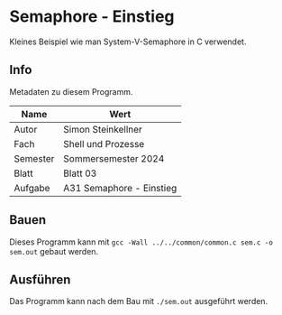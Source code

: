 # Semaphore - Einstieg

Kleines Beispiel wie man System-V-Semaphore in C verwendet.

## Info

Metadaten zu diesem Programm.

| Name     | Wert                     |
|----------|--------------------------|
| Autor    | Simon Steinkellner       |
| Fach     | Shell und Prozesse       |
| Semester | Sommersemester 2024      |
| Blatt    | Blatt 03                 |
| Aufgabe  | A31 Semaphore - Einstieg |

## Bauen

Dieses Programm kann mit `gcc -Wall ../../common/common.c sem.c -o sem.out` gebaut werden.

## Ausführen

Das Programm kann nach dem Bau mit `./sem.out` ausgeführt werden.
